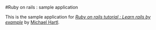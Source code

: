 #Ruby on rails : sample application

This is the sample application for 
[*Ruby on rails tutorial : Learn rails by example*](http://railstutorial.org/)
by [Michael Hartl](http://michaelhartl.com/).